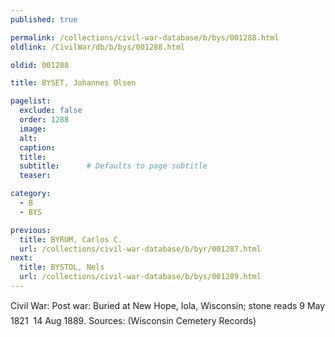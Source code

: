 ```yaml
---
published: true

permalink: /collections/civil-war-database/b/bys/001288.html
oldlink: /CivilWar/db/b/bys/001288.html

oldid: 001288

title: BYSET, Johannes Olsen

pagelist:
  exclude: false
  order: 1288
  image: 
  alt:
  caption:
  title:
  subtitle:      # Defaults to page subtitle
  teaser:

category: 
  - B 
  - BYS

previous:
  title: BYRUM, Carlos C.
  url: /collections/civil-war-database/b/byr/001287.html  
next:
  title: BYSTOL, Nels
  url: /collections/civil-war-database/b/bys/001289.html   
---
```

Civil War: Post war: Buried at New Hope, Iola, Wisconsin; stone reads &#147;9 May 1821 &#150; 14 Aug 1889&#148;. Sources: (Wisconsin Cemetery Records)